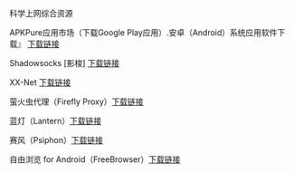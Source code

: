 科学上网综合资源

APKPure应用市场（下载Google Play应用）.安卓（Android）系统应用软件下载』 [下载链接](https://github.com/Download-Mirrors/Backups/blob/master/APKPure.md) 

Shadowsocks [影梭]  [下载链接](https://github.com/Download-Mirrors/Backups/blob/master/Shadowsocks.md)

XX-Net [下载链接](https://github.com/Download-Mirrors/Backups/blob/master/XX-Net.md)

萤火虫代理（Firefly Proxy）[下载链接](https://github.com/Download-Mirrors/Backups/blob/master/Firefly%20Proxy.md)

蓝灯（Lantern）[下载链接](https://github.com/Download-Mirrors/Backups/blob/master/Lantern.md)

赛风（Psiphon）[下载链接](https://github.com/Download-Mirrors/Backups/blob/master/Psiphon.md)

自由浏览 for Android（FreeBrowser）[下载链接](https://github.com/Download-Mirrors/Backups/blob/master/FreeBrowser.md)

